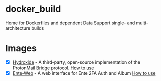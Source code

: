 # docker_build
Home for Dockerfiles and dependent Data
Support single- and multi-architecture builds

# Images
- [x] [Hydroxide](https://github.com/emersion/hydroxide) - A third-party, open-source implementation of the ProtonMail Bridge protocol. [How to use](https://github.com/ma-04/docker_builds/blob/main/hydroxide/README.md)
- [x] [Ente-Web](https://github.com/ente-io/ente/blob/main/web/docs/deploy.md) - A web interface for Ente 2FA Auth and Album [How to use](ente-web/README.md)
